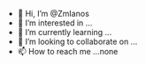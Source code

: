 - 👋 Hi, I’m @ZmIanos
- 👀 I’m interested in ...
- 🌱 I’m currently learning ...
- 💞️ I’m looking to collaborate on ...
- 📫 How to reach me ...none

<!---
ZmIanos/ZmIanos is a ✨ special ✨ repository because its `README.md` (this file) appears on your GitHub profile.
You can click the Preview link to take a look at your changes.
--->
